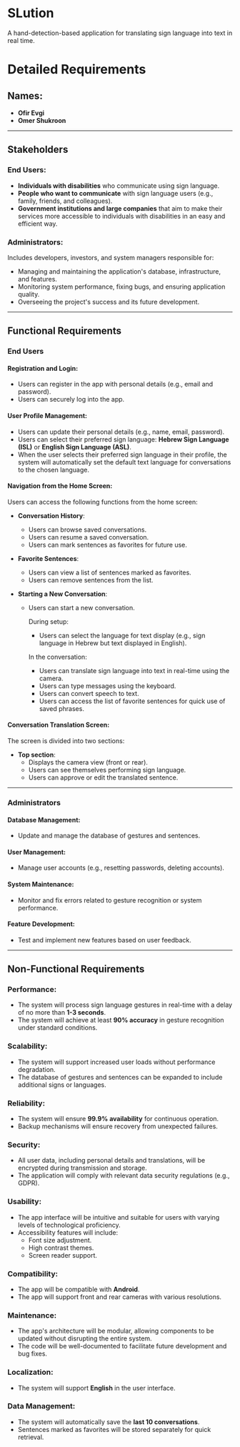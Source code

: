 # SLution
A hand-detection-based application for translating sign language into text in real time.

# Detailed Requirements

## Names:
- **Ofir Evgi**  
- **Omer Shukroon**  

---

## Stakeholders

### End Users:
- **Individuals with disabilities** who communicate using sign language.  
- **People who want to communicate** with sign language users (e.g., family, friends, and colleagues).  
- **Government institutions and large companies** that aim to make their services more accessible to individuals with disabilities in an easy and efficient way.  

### Administrators:
Includes developers, investors, and system managers responsible for:
- Managing and maintaining the application's database, infrastructure, and features.  
- Monitoring system performance, fixing bugs, and ensuring application quality.  
- Overseeing the project's success and its future development.  

---

## Functional Requirements

### **End Users**

#### Registration and Login:
- Users can register in the app with personal details (e.g., email and password).  
- Users can securely log into the app.  

#### User Profile Management:
- Users can update their personal details (e.g., name, email, password).  
- Users can select their preferred sign language: **Hebrew Sign Language (ISL)** or **English Sign Language (ASL)**.  
- When the user selects their preferred sign language in their profile, the system will automatically set the default text language for conversations to the chosen language.  

#### Navigation from the Home Screen:
Users can access the following functions from the home screen:  

- **Conversation History**:
  - Users can browse saved conversations.  
  - Users can resume a saved conversation.  
  - Users can mark sentences as favorites for future use.  

- **Favorite Sentences**:
  - Users can view a list of sentences marked as favorites.  
  - Users can remove sentences from the list.  

- **Starting a New Conversation**:
  - Users can start a new conversation.  

    During setup:
    - Users can select the language for text display (e.g., sign language in Hebrew but text displayed in English).  

    In the conversation:
    - Users can translate sign language into text in real-time using the camera.  
    - Users can type messages using the keyboard.  
    - Users can convert speech to text.  
    - Users can access the list of favorite sentences for quick use of saved phrases.  

#### Conversation Translation Screen:
The screen is divided into two sections:
- **Top section**:
  -  Displays the camera view (front or rear).  
  - Users can see themselves performing sign language.  
  - Users can approve or edit the translated sentence.  

---

### **Administrators**

#### Database Management:
- Update and manage the database of gestures and sentences.  

#### User Management:
- Manage user accounts (e.g., resetting passwords, deleting accounts).  

#### System Maintenance:
- Monitor and fix errors related to gesture recognition or system performance.  

#### Feature Development:
- Test and implement new features based on user feedback.  

---

## Non-Functional Requirements

### Performance:
- The system will process sign language gestures in real-time with a delay of no more than **1-3 seconds**.  
- The system will achieve at least **90% accuracy** in gesture recognition under standard conditions.  

### Scalability:
- The system will support increased user loads without performance degradation.  
- The database of gestures and sentences can be expanded to include additional signs or languages.  

### Reliability:
- The system will ensure **99.9% availability** for continuous operation.  
- Backup mechanisms will ensure recovery from unexpected failures.  

### Security:
- All user data, including personal details and translations, will be encrypted during transmission and storage.  
- The application will comply with relevant data security regulations (e.g., GDPR).  

### Usability:
- The app interface will be intuitive and suitable for users with varying levels of technological proficiency.  
- Accessibility features will include:
  - Font size adjustment.  
  - High contrast themes.  
  - Screen reader support.  

### Compatibility:
- The app will be compatible with **Android**.  
- The app will support front and rear cameras with various resolutions.  

### Maintenance:
- The app's architecture will be modular, allowing components to be updated without disrupting the entire system.  
- The code will be well-documented to facilitate future development and bug fixes.  

### Localization:
- The system will support **English** in the user interface.  

### Data Management:
- The system will automatically save the **last 10 conversations**.  
- Sentences marked as favorites will be stored separately for quick retrieval.  

